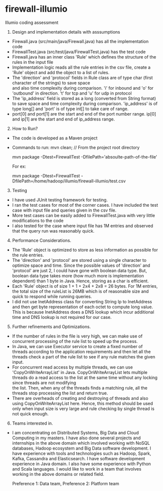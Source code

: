 # firewall-illumio
Illumio coding assessment

1) Design and implementation details with asssumptions
  - Firewall.java (src/main/java/Firewall.java) has all the implementation code
  - FirewallTest.java (src/test/java/FirewallTest.java) has the test code
  - Firewall.java has an inner class 'Rule' which defines the structure of the rules in the input file
  - Implementation logic reads all the rule entries in the csv file, create a 'Rule' object and add the object
    to a list of rules.
  - The 'direction' and 'protocol' fields in Rule class are of type char (first character of the strings) to save space      
    and also time complexity during comparison.
    'i' for inbound and 'o' for 'outbound' in direction. 't' for tcp and 'u' for udp in protocol
  - The 'ip_address' field is stored as a long (converted from String format) to save space and time complexity during 
    comparison. 'ip_address' is of type long[] and 'port' is of type int[] to take care of range.
  - port[0] and port[1] are the start and end of the port number range. ip[0] and ip[1] are the start and end of 
    ip_address range.


2) How to Run?
  - The code is developed as a Maven project
  - Commands to run:
    mvn clean;        //  From the project root directory
    
    mvn package -Dtest=FirewallTest -DfilePath='absoulte-path-of-the-file'
    
    For ex:
    
    mvn package -Dtest=FirewallTest -DfilePath=/home/hadoop/illumio/firewall-illumio/test.csv

3) Testing
  - I have used JUnit testing framework for testing.
  - I ran the test cases for most of the corner cases. I have included the test case with input file and queries given in 
    the csv file. 
  - More test cases can be easily added to FirewallTest.java with very little modifications to the code
  - I also tested for the case where input file has 1M entries and observed that the query run was reasonably quick.


4) Performance Considerations.
  - The 'Rule' object is optimized to store as less information as possible for the rule entries.
  - The 'direction' and 'protocol' are stored using a single character to optimize space and time. Since the possible 
    values of 'direction' and 'protocol' are just 2, I could have gone with boolean data type. But, boolean data type 
    takes more (how much more is implementation dependent) than 1 byte in Java. Hence, storing as a char is efficient.
  - Each 'Rule' object is of size 1 + 1 + 2x4 + 2x8 = 26 bytes. For 1M entries, the total size of the ruleList is 26MB 
    which is of reasonable size and quick to respond while running queries.
  - I did not use InetAddress class for converting String Ip to InetAddress and then get byte representation of each 
    octet to compute long value. This is because InetAddress does a DNS lookup which incur additional time and DNS lookup 
    is not required for our case.
    

5) Further refinements and Optimizations.
  - If the number of rules in the file is very high, we can make use of concurrent processing of the rule list to speed 
    up the process. 
  - In Java, we can use Executor service to create a fixed number of threads according to the application requirements 
    and then let all the threads check a part of the rule list to see if any rule matches the given input. 
  - For concurrent read access by multiple threads, we can use 'CopyOnWriteArrayList' in Java. CopyOnWriteArrayList lets
    multiple threads do a read access to the list at the same time without any locking since threads are not modifying  
    the list. Then, when any of the threads finds a matching rule, all the threads stop processing the list and return 
    true.
  - There are overheads of creating and destroying of threads and also using CopyOnWriteArrayList here. Hence, this 
    method should be used only when input size is very large and rule checking by single thread is not quick enough.

6) Teams interested in.
  - I am concentrating on Distributed Systems, Big Data and Cloud Computing in my masters. I have also done several 
    projects and internships in the above domain which involved working with NoSQL databases, Hadoop ecosystem and Big 
    Data software development. I have experience with tools and technologies such as Hadoop, Spark, Kafka, Cassandra and 
    Elasticsearch. I have software development experience in Java domain. I also have some experience with Python and 
    Scala languages. I would like to work in a team that involves working in the above domains or related field. 

    Preference 1: Data team,
    Preference 2: Platform team
